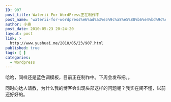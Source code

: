 ```yaml
---
ID: 907
post_title: Waterii For WordPress正在制作中
post_name: 'waterii-for-wordpress%e6%ad%a3%e5%9c%a8%e5%88%b6%e4%bd%9c%e4%b8%ad'
author: 小奥
post_date: 2010-05-23 20:24:20
layout: post
link: >
  http://www.yushuai.me/2010/05/23/907.html
published: true
tags: [ ]
categories:
  - Wordpress
---
```

哈哈，同样还是蓝色调模板，目前正在制作中。下周会发布把。。

同时向达人请教，为什么我的博客会出现头部这样的问题呢？我实在闹不懂，以前还好好的。